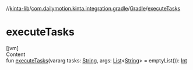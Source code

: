 //[kinta-lib](../../../index.md)/[com.dailymotion.kinta.integration.gradle](../index.md)/[Gradle](index.md)/[executeTasks](execute-tasks.md)



# executeTasks  
[jvm]  
Content  
fun [executeTasks](execute-tasks.md)(vararg tasks: [String](https://kotlinlang.org/api/latest/jvm/stdlib/kotlin/-string/index.html), args: [List](https://kotlinlang.org/api/latest/jvm/stdlib/kotlin.collections/-list/index.html)<[String](https://kotlinlang.org/api/latest/jvm/stdlib/kotlin/-string/index.html)> = emptyList()): [Int](https://kotlinlang.org/api/latest/jvm/stdlib/kotlin/-int/index.html)  



